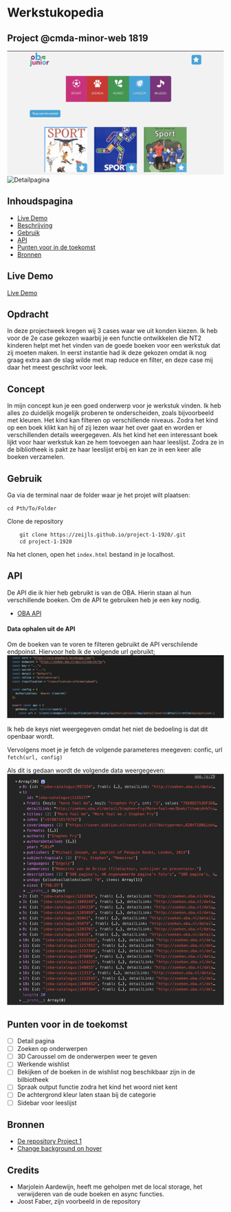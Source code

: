# Werkstukopedia

## Project @cmda-minor-web 1819

![Overzichtspagina](src/img/overzicht.png)
![Detailpagina](img/detail.png)

## Inhoudspagina

- [Live Demo](#Live-Demo)
- [Beschrijving](#Beschrijving)
- [Gebruik](#Gebruiks)
- [API](#API)
- [Punten voor in de toekomst](#Punten-voor-in-de-toekomst)
- [Bronnen](#Bronnen)

## Live Demo

[Live Demo](https://zeijls.github.io/project-1-1920/.)

## Opdracht

In deze projectweek kregen wij 3 cases waar we uit konden kiezen. Ik heb voor de 2e case gekozen waarbij je een functie ontwikkelen die NT2 kinderen helpt met het vinden van de goede boeken voor een werkstuk dat zij moeten maken. In eerst instantie had ik deze gekozen omdat ik nog graag extra aan de slag wilde met map reduce en filter, en deze case mij daar het meest geschrikt voor leek.

## Concept

In mijn concept kun je een goed onderwerp voor je werkstuk vinden. Ik heb alles zo duidelijk mogelijk proberen te onderscheiden, zoals bijvoorbeeld met kleuren. Het kind kan filteren op verschillende niveaus. Zodra het kind op een boek klikt kan hij of zij lezen waar het over gaat en worden er verschillenden details weergegeven. Als het kind het een interessant boek lijkt voor haar werkstuk kan ze hem toevoegen aan haar leeslijst. Zodra ze in de bibliotheek is pakt ze haar leeslijst erbij en kan ze in een keer alle boeken verzamelen.

## Gebruik

Ga via de terminal naar de folder waar je het projet wilt plaatsen:

```
cd Pth/To/Folder
```

Clone de repository

```
    git clone https://zeijls.github.io/project-1-1920/.git
    cd project-1-1920
```

Na het clonen, open het `index.html` bestand in je localhost.

## API

De API die ik hier heb gebruikt is van de OBA. Hierin staan al hun verschillende boeken. Om de API te gebruiken heb je een key nodig.

- [OBA API](https://zoeken.oba.nl/api/v1/?i_public=9a9b148ab8abe117aa908&i_secret=1a3b58ea286b7117a29af#/details)

#### Data ophalen uit de API

Om de boeken van te voren te filteren gebruikt de API verschilende endpoinst. Hiervoor heb ik de volgende url gebruikt;
![Voorbeeld API](src/img/voorbeeldAPI.png)

Ik heb de keys niet weergegeven omdat het niet de bedoeling is dat dit openbaar wordt.

Vervolgens moet je je fetch de volgende parameteres meegeven: confic, url
`fetch(url, config)`

Als dit is gedaan wordt de volgende data weergegeven:
![Uitkomst API](src/img/uitkomstDataAPI.png)

## Punten voor in de toekomst

- [ ] Detail pagina
- [ ] Zoeken op onderwerpen
- [ ] 3D Caroussel om de onderwerpen weer te geven
- [ ] Werkende wishlist
- [ ] Bekijken of de boeken in de wishlist nog beschikbaar zijn in de bilbiotheek
- [ ] Spraak output functie zodra het kind het woord niet kent
- [ ] De achtergrond kleur laten staan bij de categorie
- [ ] Sidebar voor leeslijst

## Bronnen

- [De repository Project 1](https://github.com/cmda-minor-web/project-1-1920)
- [Change background on hover](https://codepen.io/ianfarb/pen/DegqJ)

## Credits

- Marjolein Aardewijn, heeft me geholpen met de local storage, het verwijderen van de oude boeken en async functies.
- Joost Faber, zijn voorbeeld in de repository
